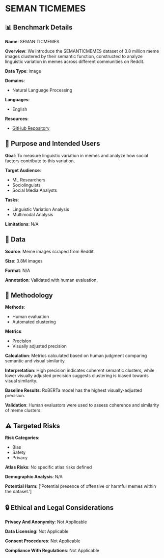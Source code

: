 # SEMAN TICMEMES

## 📊 Benchmark Details

**Name**: SEMAN TICMEMES

**Overview**: We introduce the SEMANTICMEMES dataset of 3.8 million meme images clustered by their semantic function, constructed to analyze linguistic variation in memes across different communities on Reddit.

**Data Type**: image

**Domains**:
- Natural Language Processing

**Languages**:
- English

**Resources**:
- [GitHub Repository](https://github.com/naitian/semantic-memes)

## 🎯 Purpose and Intended Users

**Goal**: To measure linguistic variation in memes and analyze how social factors contribute to this variation.

**Target Audience**:
- ML Researchers
- Sociolinguists
- Social Media Analysts

**Tasks**:
- Linguistic Variation Analysis
- Multimodal Analysis

**Limitations**: N/A

## 💾 Data

**Source**: Meme images scraped from Reddit.

**Size**: 3.8M images

**Format**: N/A

**Annotation**: Validated with human evaluation.

## 🔬 Methodology

**Methods**:
- Human evaluation
- Automated clustering

**Metrics**:
- Precision
- Visually adjusted precision

**Calculation**: Metrics calculated based on human judgment comparing semantic and visual similarity.

**Interpretation**: High precision indicates coherent semantic clusters, while lower visually adjusted precision suggests clustering is biased towards visual similarity.

**Baseline Results**: RoBERTa model has the highest visually-adjusted precision.

**Validation**: Human evaluators were used to assess coherence and similarity of meme clusters.

## ⚠️ Targeted Risks

**Risk Categories**:
- Bias
- Safety
- Privacy

**Atlas Risks**:
No specific atlas risks defined

**Demographic Analysis**: N/A

**Potential Harm**: ['Potential presence of offensive or harmful memes within the dataset.']

## 🔒 Ethical and Legal Considerations

**Privacy And Anonymity**: Not Applicable

**Data Licensing**: Not Applicable

**Consent Procedures**: Not Applicable

**Compliance With Regulations**: Not Applicable
